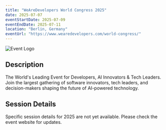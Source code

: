 ```yaml
---
title: "WeAreDevelopers World Congress 2025"
date: 2025-07-07
eventStartDate: 2025-07-09
eventEndDate: 2025-07-11
location: "Berlin, Germany"
eventUrl: "https://www.wearedevelopers.com/world-congress/"
---
```


![Event Logo](https://cdn.prod.website-files.com/5e9996a6531fea7d1003b18e/6622557266b4ab9590f5199d_WeAreDevelopers_Logo-Mark.svg)

## Description
The World's Leading Event for Developers, AI Innovators & Tech Leaders. Join the largest gathering of software innovators, tech leaders, and decision-makers shaping the future of AI-powered technology.

## Session Details
Specific session details for 2025 are not yet available. Please check the event website for updates.
